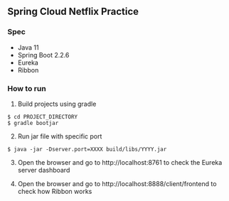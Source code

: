 ## Spring Cloud Netflix Practice

### Spec

- Java 11
- Spring Boot 2.2.6
- Eureka
- Ribbon

### How to run

1. Build projects using gradle

```
$ cd PROJECT_DIRECTORY
$ gradle bootjar
```

2. Run jar file with specific port

```
$ java -jar -Dserver.port=XXXX build/libs/YYYY.jar
```

3. Open the browser and go to http://localhost:8761 to check the Eureka server dashboard

4. Open the browser and go to http://localhost:8888/client/frontend to check how Ribbon works

